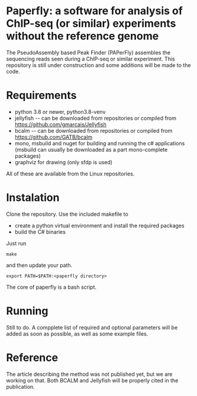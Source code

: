 # Paperfly: a software for analysis of ChIP-seq (or similar) experiments without the reference genome

The PseudoAssembly based Peak Finder (PAPerFly) assembles the sequencing reads seen during a ChIP-seq or similar experiment. 
This repository is still under construction and some additions will be made to the code.

# Requirements
- python 3.8 or newer, python3.8-venv 
- jellyfish -- can be downloaded from repositories or compiled from https://github.com/gmarcais/Jellyfish
- bcalm -- can be downloaded from repositories or compiled from https://github.com/GATB/bcalm
- mono, msbuild and nuget for building and running the c# applications (msbuild can usually be downloaded as a part mono-complete packages)
- graphviz for drawing (only sfdp is used)

All of these are available from the Linux repositories.

# Instalation
Clone the repository. Use the included makefile to 
- create a python virtual environment and install the required packages
- build the C# binaries

Just run 
```
make
```
and then update your path. 
```
export PATH=$PATH:<paperfly directory>
```

The core of paperfly is a bash script.

# Running
Still to do. A compplete list of required and optional parameters will be added as soon as possible, as well as some example files.

# Reference
The article describing the method was not published yet, but we are working on that. Both BCALM and Jellyfish will be properly cited in the publication.
